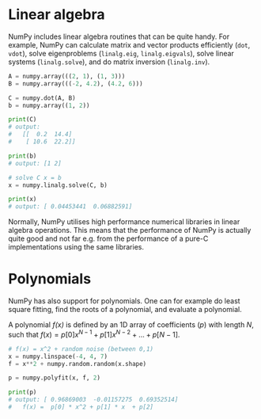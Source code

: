 <!-- Title: Linear algebra and polynomials -->

<!-- Short description:

In this article we briefly introduce some of NumPy's linear algebra and
polynomial functionality.

-->

# Linear algebra

NumPy includes linear algebra routines that can be quite handy. For
example, NumPy can calculate matrix and vector products efficiently (`dot`,
`vdot`), solve eigenproblems (`linalg.eig`, `linalg.eigvals`), solve linear
systems (`linalg.solve`), and do matrix inversion (`linalg.inv`).

~~~python
A = numpy.array(((2, 1), (1, 3)))
B = numpy.array(((-2, 4.2), (4.2, 6)))

C = numpy.dot(A, B)
b = numpy.array((1, 2))

print(C)
# output:
#   [[  0.2  14.4]
#    [ 10.6  22.2]]

print(b)
# output: [1 2]

# solve C x = b
x = numpy.linalg.solve(C, b)

print(x)
# output: [ 0.04453441  0.06882591]
~~~

Normally, NumPy utilises high performance numerical libraries in linear
algebra operations. This means that the performance of NumPy is actually quite
good and not far e.g. from the performance of a pure-C implementations using
the same libraries.


# Polynomials

NumPy has also support for polynomials. One can for example do least square
fitting, find the roots of a polynomial, and evaluate a polynomial.

A polynomial *f(x)* is defined by an 1D array of coefficients (*p*) with
length *N*, such that $f(x) = p[0] x^{N-1} + p[1] x^{N-2} + ... + p[N-1]$.

~~~python
# f(x) = x^2 + random noise (between 0,1)
x = numpy.linspace(-4, 4, 7)
f = x**2 + numpy.random.random(x.shape)

p = numpy.polyfit(x, f, 2)

print(p)
# output: [ 0.96869003  -0.01157275  0.69352514]
#   f(x) =  p[0] * x^2 + p[1] * x  + p[2]
~~~
